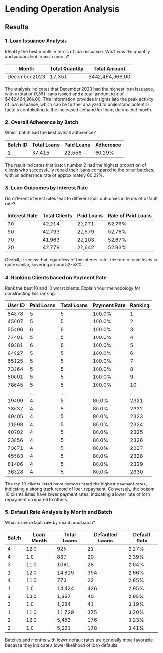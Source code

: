 # Lending Operation Analysis

## Results

### 1. Loan Issuance Analysis

Identify the best month in terms of loan issuance. What was the quantity and amount lent in each month?

| Month       | Total Quantity | Total Amount    |
|-------------|----------------|-----------------|
| December 2023 | 17,351         | $442,464,966.00|

The analysis indicates that December 2023 had the highest loan issuance, with a total of 17,351 loans issued and a total amount lent of $442,464,966.00. This information provides insights into the peak activity of loan issuance, which can be further analyzed to understand potential factors contributing to the increased demand for loans during that month.

### 2. Overall Adherence by Batch

Which batch had the best overall adherence?

| Batch ID | Total Loans | Paid Loans | Adherence |
|----------|-------------|------------|-----------|
| 2        | 37,415      | 22,558     | 60.29%    |

The result indicates that batch number 2 had the highest proportion of clients who successfully repaid their loans compared to the other batches, with an adherence rate of approximately 60.29%.

### 3. Loan Outcomes by Interest Rate

Do different interest rates lead to different loan outcomes in terms of default rate?

| Interest Rate | Total Clients | Paid Loans | Rate of Paid Loans |
|---------------|---------------|------------|--------------------|
| 30            | 42,214        | 22,271     | 52.76%             |
| 90            | 42,793        | 22,579     | 52.76%             |
| 70            | 41,963        | 22,103     | 52.67%             |
| 20            | 42,779        | 22,642     | 52.93%             |

Overall, it seems that regardless of the interest rate, the rate of paid loans is quite similar, hovering around 52-53%.

### 4. Ranking Clients based on Payment Rate

Rank the best 10 and 10 worst clients. Explain your methodology for constructing this ranking.


| User ID | Paid Loans | Total Loans | Payment Rate | Ranking |
|---------|------------|-------------|--------------|---------|
| 84878   | 5          | 5           | 100.0%       | 1       |
| 45007   | 5          | 5           | 100.0%       | 2       |
| 55496   | 6          | 6           | 100.0%       | 3       |
| 77401   | 5          | 5           | 100.0%       | 4       |
| 49381   | 6          | 6           | 100.0%       | 5       |
| 64827   | 5          | 5           | 100.0%       | 6       |
| 65125   | 5          | 5           | 100.0%       | 7       |
| 73264   | 5          | 5           | 100.0%       | 8       |
| 50001   | 5          | 5           | 100.0%       | 9       |
| 78645   | 5          | 5           | 100.0%       | 10      |
| ...     | ...        | ...         | ...          | ...     |
| 19499   | 4          | 5           | 80.0%        | 2321    |
| 38637   | 4          | 5           | 80.0%        | 2322    |
| 49405   | 4          | 5           | 80.0%        | 2323    |
| 11998   | 4          | 5           | 80.0%        | 2324    |
| 40702   | 4          | 5           | 80.0%        | 2325    |
| 23856   | 4          | 5           | 80.0%        | 2326    |
| 73871   | 4          | 5           | 80.0%        | 2327    |
| 45583   | 4          | 5           | 80.0%        | 2328    |
| 81486   | 4          | 5           | 80.0%        | 2329    |
| 36328   | 4          | 5           | 80.0%        | 2330    |


The top 10 clients listed have demonstrated the highest payment rates, indicating a strong track record of loan repayment. Conversely, the bottom 10 clients listed have lower payment rates, indicating a lower rate of loan repayment compared to others.

### 5. Default Rate Analysis by Month and Batch

What is the default rate by month and batch?

| Batch | Loan Month | Total Loans | Defaulted Loans | Default Rate |
|-------|------------|-------------|-----------------|--------------|
| 4     | 12.0       | 925         | 21              | 2.27%        |
| 4     | 1.0        | 837         | 20              | 2.39%        |
| 3     | 11.0       | 1061        | 28              | 2.64%        |
| 1     | 12.0       | 14,819      | 394             | 2.66%        |
| 4     | 11.0       | 773         | 22              | 2.85%        |
| 1     | 1.0        | 14,424      | 426             | 2.95%        |
| 3     | 12.0       | 1,357       | 40              | 2.95%        |
| 3     | 1.0        | 1,284       | 41              | 3.19%        |
| 1     | 11.0       | 11,729      | 375             | 3.20%        |
| 2     | 12.0       | 5,453       | 176             | 3.23%        |
| 2     | 1.0        | 5,221       | 178             | 3.41%        |

Batches and months with lower default rates are generally more favorable because they indicate a lower likelihood of loan defaults.